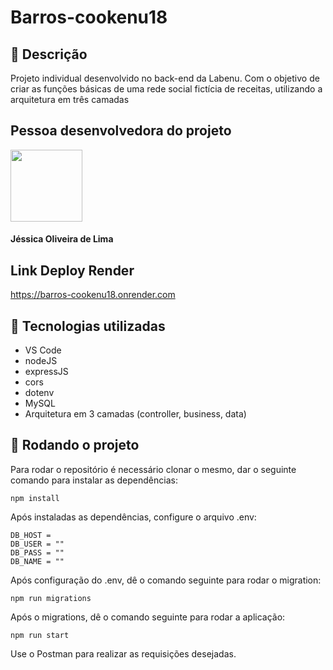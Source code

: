 # Barros-cookenu18
## :memo: Descrição
Projeto individual desenvolvido no back-end da Labenu. Com o objetivo de criar as funções básicas de uma rede social fictícia de receitas, utilizando a arquitetura em três camadas

## Pessoa desenvolvedora do projeto
<img src="https://avatars.githubusercontent.com/u/102320940?v=4" width=115><br><h4>Jéssica Oliveira de Lima</h4>

## Link Deploy Render
https://barros-cookenu18.onrender.com

## :wrench: Tecnologias utilizadas
* VS Code
* nodeJS
* expressJS
* cors
* dotenv
* MySQL
* Arquitetura em 3 camadas (controller, business, data) 


## :rocket: Rodando o projeto
Para rodar o repositório é necessário clonar o mesmo, dar o seguinte comando para instalar as dependências:
```
npm install
```
Após instaladas as dependências, configure o arquivo .env:
```
DB_HOST = 
DB_USER = ""
DB_PASS = ""
DB_NAME = ""
```
Após configuração do .env, dê o comando seguinte para rodar o migration:
```
npm run migrations
```
Após o migrations, dê o comando seguinte para rodar a aplicação:
```
npm run start
```

Use o Postman para realizar as requisições desejadas.

